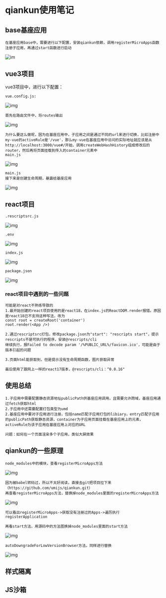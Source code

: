 # qiankun使用笔记

## base基座应用

    在基座应用base中，需要进行以下配置，安装qiankun依赖，调用registerMicroApps函数注册子应用，再通过start函数进行启动

![im](img1.png)

## vue3项目

vue3项目中，进行以下配置：

    vue.config.js:

![img](img2.png)

    首先在路由文件中，将routes输出

![img](img3.png)

    为什么要这么做呢，因为在基座应用中，子应用之间是通过不同的url来进行切换，比如注册中my-vue的activeRule是'/vue'，那么my-vue在基座应用中访问的实际地址就应该是从http://localhost:3000/vue#/开始，调用createWebHashHistory组成修改后的router，然后再将页面挂载到传入的container元素中
    main.js

![img](img4.png)

    main.js
    接下来是创建生命周期，暴露给基座应用

![img](img5.png)

## react项目

    .rescriptsrc.js
    
![img](img6.png)

    .env

![img](img7.png)

    index.js

![img](img8.png)

    package.json

![img](img9.png)

### react项目中遇到的一些问题

    可能是对react不熟练导致的
    1.最开始创建的react项目使用的是react18，在index.js的ReactDOM.render报错。原因是react18已不支持这种写法，改为
    const root = createRoot('container')
    root.render(<App />)

    2.通过rescriptsrc打包，修改package.json为"start": "rescripts start"，提示rescripts不是可执行的程序，安装@rescripts/cli
    继续执行，报Failed to decode param '/%PUBLIC_URL%/favicon.ico'，可能是由于版本引起的问题

    3.页面html能获取到，但是提示没有生命周期函数，图片获取异常

    最后使用了跟网上一样的react17版本，@rescripts/cli：^0.0.16"

## 使用总结

    1.子应用中需要配置静态资源地址publicPath供基座应用调用，且需要允许跨域，基座应用通过fetch获取html
    2.子应用中还需要配置打包类型为umd
    2.基座应用中要对子应用进行注册，包括name匹配子应用打包的libiary，entry匹配子应用的publicPath获取静态资源，container为子应用页面挂载在基座应用上的元素，activeRule为该子应用在基座应用上对应的URL

    问题：如何在一个页面渲染多个子应用，类似大屏效果

## qiankun的一些原理

    node_modules中的模块，查看registerMicroApps方法

![img](img10.png)

    因为被babel转码过，所以不太好阅读，直接去git把项目拉下来（https://github.com/umijs/qiankun.git）
    再查看registerMicroApps方法，替换掉node_modules里面的registerMicroApps方法

![img](img11.png)

    可以看出registerMicroApps->获取没有注册过的Apps->遍历执行registerApplication

    再看start方法，用源码中的方法图换掉node_modules里面的start方法

![img](img12.png)

    autoDowngradeForLowVersionBrowser方法，同样进行替换

![img](img13.png)
    


## 样式隔离

    

## JS沙箱
